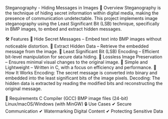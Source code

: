 Steganography - Hiding Messages in Images
📌 Overview
Steganography is the technique of hiding secret information within digital media, making the presence of communication undetectable. This project implements image steganography using the Least Significant Bit (LSB) technique, specifically in BMP images, to embed and extract hidden messages.

🛠 Features
🔹 Hide Secret Messages – Embed text into BMP images without noticeable distortion.
🔹 Extract Hidden Data – Retrieve the embedded message from the image.
🔹 Least Significant Bit (LSB) Encoding – Efficient bit-level manipulation for secure data hiding.
🔹 Lossless Image Preservation – Ensures minimal visual changes to the original image.
🔹 Simple and Lightweight – Written in C, with a focus on efficiency and performance.
🚀 How It Works
Encoding: The secret message is converted into binary and embedded into the least significant bits of the image pixels.
Decoding: The hidden data is extracted by reading the modified bits and reconstructing the original message.

📌 Requirements
C Compiler (GCC)
BMP image files (24-bit)
Linux/macOS/Windows (with MinGW)
🔒 Use Cases
✔ Secure Communication
✔ Watermarking Digital Content
✔ Protecting Sensitive Data
